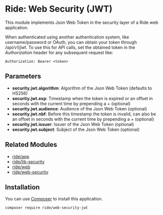 # Ride: Web Security (JWT)

This module implements Json Web Token in the security layer of a Ride web application.

When authenticated using another authentication system, like username/password or OAuth, you can obtain your token through _/api/v1/jwt_.
To use this for API calls, set the obtained token in the _Authorization_ header for any subsequent request like:

```
Authorization: Bearer <token>
```

## Parameters

* __security.jwt.algorithm__: Algorithm of the Json Web Token (defaults to HS256)
* __security.jwt.exp__: Timestamp when the token is expired or an offset in seconds with the current time by prepending a + (optional)
* __security.jwt.audience__: Audience of the Json Web Token (optional)
* __security.jwt.nbf__: Before this timestamp the token is invalid, can also be an offset in seconds with the current time by prepending a + (optional)
* __security.jwt.issuer__: Issuer of the Json Web Token (optional)
* __security.jwt.subject__: Subject of the Json Web Token (optional)

## Related Modules 

- [ride/app](https://github.com/all-ride/ride-app)
- [ride/lib-security](https://github.com/all-ride/ride-lib-security)
- [ride/web](https://github.com/all-ride/ride-web)
- [ride/web-security](https://github.com/all-ride/ride-web-security)

## Installation

You can use [Composer](http://getcomposer.org) to install this application.

```
composer require ride/web-security-jwt
```
